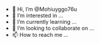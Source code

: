 - 👋 Hi, I’m @Mohiuyggo76u
- 👀 I’m interested in ...
- 🌱 I’m currently learning ...
- 💞️ I’m looking to collaborate on ...
- 📫 How to reach me ...

<!---
Mohiuyggo76u/Mohiuyggo76u is a ✨ special ✨ repository because its `README.md` (this file) appears on your GitHub profile.
You can click the Preview link to take a look at your changes.
--->
